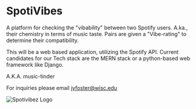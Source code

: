 # SpotiVibes
A platform for checking the "vibability" between two Spotify users. A.ka., their chemistry in terms of music taste. Pairs are given a "Vibe-rating" to determine their compatibility. 

This will be a web based application, utilizing the Spotify API. Current candidates for our Tech stack are the MERN stack or a python-based web framework like Django.

A.K.A. music-tinder

For inquiries please email jyfoster@wisc.edu 

![Spotivibez Logo](https://github.com/jyfoster3/SpotiVibez/blob/master/spotivibes-01-01.png)
